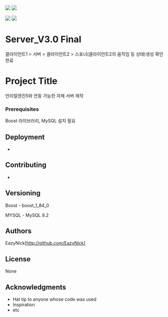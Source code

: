 <img src="https://capsule-render.vercel.app/api?type=waving&color=BDBDC8&height=150&section=header" />
<img src="https://capsule-render.vercel.app/api?type=waving&color=BDBDC8&height=150&section=footer" />








<img src="http://ForTheBadge.com/images/badges/built-with-love.svg" /> <img src="https://img.shields.io/badge/MySQL-005C84?style=for-the-badge&logo=mysql&logoColor=white" />

# Server_V3.0 Final
클라이언트1 > 서버 > 클라이언트2 > 스포너(클라이언트2의 움직임 등 상태)생성 확인 완료

# Project Title

언리얼엔진5와 연동 가능한 자체 서버 제작

### Prerequisites

Boost 라이브러리, MySQL 설치 필요

## Deployment

-

## Contributing

-

## Versioning

Boost - boost_1_84_0

MYSQL - MySQL 8.2

## Authors

EazyNick[http://github.com/EazyNick]

## License

None

## Acknowledgments

* Hat tip to anyone whose code was used
* Inspiration
* etc
